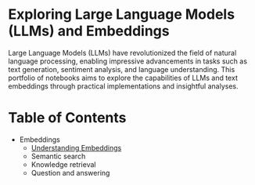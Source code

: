 # Exploring Large Language Models (LLMs) and Embeddings
Large Language Models (LLMs) have revolutionized the field of natural language processing, enabling impressive advancements in tasks such as text generation, sentiment analysis, and language understanding. This portfolio of notebooks aims to explore the capabilities of LLMs and text embeddings through practical implementations and insightful analyses.

# Table of Contents
- Embeddings
  - [Understanding Embeddings](https://github.com/RyanCodrai/llm-cookbook/blob/main/Understanding%20embeddings.ipynb)
  - Semantic search
  - Knowledge retrieval
  - Question and answering

